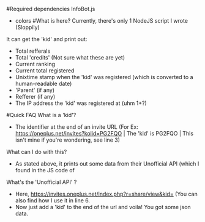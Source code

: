 #Required dependencies
InfoBot.js
- colors
#What is here?
Currently, there's only 1 NodeJS script I wrote (Sloppily)

It can get the 'kid' and print out:
- Total refferals
- Total 'credits' (Not sure what these are yet)
- Current ranking
- Current total registered
- Unixtime stamp when the 'kid' was registered (which is converted to a human-readable date)
- 'Parent' (if any)
- Refferer (if any)
- The IP address the 'kid' was registered at (uhm 1+?)

#Quick FAQ
What is a 'kid'?
- The identifier at the end of an invite URL (For Ex: https://oneplus.net/invites?kolid=PG2FQO | The 'kid' is PG2FQO | This isn't mine if you're wondering, see line 3)

What can I do with this?
- As stated above, it prints out some data from their Unofficial API (which I found in the JS code of 

What's the 'Unofficial API' ?
- Here, https://invites.oneplus.net/index.php?r=share/view&kid= (You can also find how I use it in line 6.
- Now just add a 'kid' to the end of the url and voila! You got some json data.

